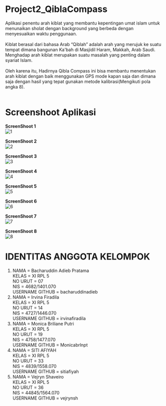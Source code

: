 # Project2_QiblaCompass

Aplikasi penentu arah kiblat yang membantu kepentingan umat islam untuk menunaikan sholat dengan 
background yang berbeda dengan menyesuaikan waktu penggunaan. <br> <br> 
Kiblat berasal dari bahasa Arab “Qiblah” adalah arah yang merujuk ke suatu tempat dimana 
bangunan Ka'bah di Masjidil Haram, Makkah, Arab Saudi.
Menghadap arah kiblat merupakan suatu masalah yang penting dalam syariat Islam. <br> <br> 
Oleh karena itu, Hadirnya Qibla Compass ini bisa membantu menentukan arah kiblat  dengan 
baik menggunakan GPS mode kapan saja dan dimana saja dengan hasil yang tepat gunakan metode kalibrasi(Mengikuti pola angka 8). <br> <br>

# Screenshoot Aplikasi
**ScreenShoot 1** <br>
![1](https://github.com/bacharuddinadieb/Project2_QiblaCompass/blob/master/1.jpeg) <br>

**ScreenShoot 2** <br>
![2](https://github.com/bacharuddinadieb/Project2_QiblaCompass/blob/master/2.jpeg) <br>

**ScreenShoot 3** <br>
![3](https://github.com/bacharuddinadieb/Project2_QiblaCompass/blob/master/3.jpeg) <br>

**ScreenShoot 4** <br>
![4](https://github.com/bacharuddinadieb/Project2_QiblaCompass/blob/master/4.jpeg) <br>

**ScreenShoot 5** <br>
![5](https://github.com/bacharuddinadieb/Project2_QiblaCompass/blob/master/5.jpeg) <br>

**ScreenShoot 6** <br>
![6](https://github.com/bacharuddinadieb/Project2_QiblaCompass/blob/master/6.jpeg) <br>

**ScreenShoot 7** <br>
![7](https://github.com/bacharuddinadieb/Project2_QiblaCompass/blob/master/7.jpeg) <br>

**ScreenShoot 8** <br>
![8](https://github.com/bacharuddinadieb/Project2_QiblaCompass/blob/master/8.jpeg) <br>

# IDENTITAS ANGGOTA KELOMPOK
1. NAMA =  Bacharuddin Adieb Pratama
   <br> KELAS = XI RPL 5
   <br> NO URUT = 07
   <br> NIS = 4682/1401.070
   <br> USERNAME GITHUB = bacharuddinadieb
2. NAMA = Irvina Firadila
   <br> KELAS = XI RPL 5
   <br> NO URUT = 14
   <br> NIS = 4727/1446.070
   <br> USERNAME GITHUB = irvinafiradila
3. NAMA = Monica Briliane Putri
   <br> KELAS = XI RPL 5
   <br> NO URUT = 19
   <br> NIS = 4758/1477.070
   <br> USERNAME GITHUB = Monicabrlnpt
4. NAMA = SITI AFIYAH
   <br> KELAS = XI RPL 5
   <br> NO URUT = 33
   <br> NIS = 4839/1558.070
   <br> USERNAME GITHUB = sitiafiyah
5. NAMA = Vejryn Shaveiro
   <br> KELAS = XI RPL 5
   <br> NO URUT = 36
   <br> NIS = 44845/1564.070
   <br> USERNAME GITHUB = vejrynsh
